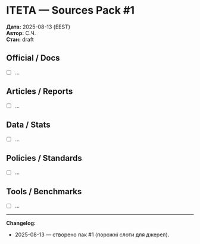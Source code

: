 ﻿# ITETA — Sources Pack #1
**Дата:** 2025-08-13 (EEST)  
**Автор:** С.Ч.  
**Стан:** draft

## Official / Docs
- [ ] …

## Articles / Reports
- [ ] …

## Data / Stats
- [ ] …

## Policies / Standards
- [ ] …

## Tools / Benchmarks
- [ ] …

---
**Changelog:**  
- 2025-08-13 — створено пак #1 (порожні слоти для джерел).
